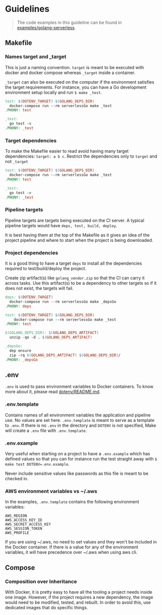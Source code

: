 # Guidelines

> The code examples in this guideline can be found in [examples/golang-serverless](https://github.com/flemay/3musketeers/tree/master/examples/golang-serverless).

## Makefile

### Names target and _target

This is just a naming convention. `target` is meant to be executed with docker and docker compose whereas `_target` inside a container.

`_target` can also be executed on the computer if the environment satisfies the target requirements. For instance, you can have a Go development environment setup locally and run `$ make _test`.

```Makefile
test: $(DOTENV_TARGET) $(GOLANG_DEPS_DIR)
  docker-compose run --rm serverlessGo make _test
.PHONY: test

_test:
  go test -v
.PHONY: _test
```

### Target dependencies

To make the Makefile easier to read avoid having many target dependencies: `target: a b c`. Restrict the dependencies only to `target` and not `_target`

```Makefile
test: $(DOTENV_TARGET) $(GOLANG_DEPS_DIR)
  docker-compose run --rm serverlessGo make _test
.PHONY: test

_test:
  go test -v
.PHONY: _test
```

### Pipeline targets

Pipeline targets are targets being executed on the CI server. A typical pipeline targets would have `deps, test, build, deploy`.

It is best having them at the top of the Makefile as it gives an idea of the project pipeline and where to start when the project is being downloaded.

### Project dependencies

It is a good thing to have a target `deps` to install all the dependencies required to test/build/deploy the project.

Create zip artifact(s) like `golang_vendor.zip` so that the CI can carry it across tasks. Use this artifact(s) to be a dependency to other targets so if it does not exist, the targets will fail.

```Makefile
deps: $(DOTENV_TARGET)
  docker-compose run --rm serverlessGo make _depsGo
.PHONY: deps

test: $(DOTENV_TARGET) $(GOLANG_DEPS_DIR)
	docker-compose run --rm serverlessGo make _test
.PHONY: test

$(GOLANG_DEPS_DIR): $(GOLANG_DEPS_ARTIFACT)
  unzip -qo -d . $(GOLANG_DEPS_ARTIFACT)

_depsGo:
  dep ensure
  zip -rq $(GOLANG_DEPS_ARTIFACT) $(GOLANG_DEPS_DIR)/
.PHONY: _depsGo
```

## .env

`.env` is used to pass environment variables to Docker containers. To know more about it, please read [dotenv/README.md](https://github.com/flemay/3musketeers/blob/master/dotenv/README.md).

### .env.template

Contains names of all environment variables the application and pipeline use. No values are set here. `.env.template` is meant to serve as a template to `.env`. If there is no `.env` in the directory and `DOTENV` is not specified, Make will create a `.env` file with `.env.template`.

### .env.example

Very useful when starting on a project to have a `.env.example` which has defined values so that you can for instance run the test straight away with `$ make test DOTENV=.env.example`.

Never include sensitive values like passwords as this file is meant to be checked in.

### AWS environment variables vs ~/.aws

In the examples, `.env.template` contains the following environment variables:

```
AWS_REGION
AWS_ACCESS_KEY_ID
AWS_SECRET_ACCESS_KEY
AWS_SESSION_TOKEN
AWS_PROFILE
```

If you are using ~/.aws, no need to set values and they won't be included in the Docker container. If there is a value for any of the environment variables, it will have precedence over ~/.aws when using aws cli.

## Compose

### Composition over Inheritance

With Docker, it is pretty easy to have all the tooling a project needs inside one image. However, if the project requires a new dependency, the image would need to be modified, tested, and rebuilt. In order to avoid this, use dedicated images that do specific things.